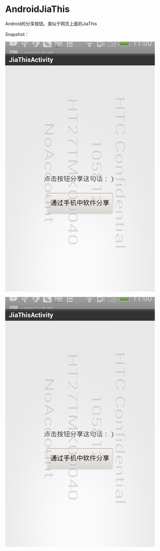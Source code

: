 AndroidJiaThis
==============

Android的分享按钮。类似于网页上面的JiaThis

Snapshot：

![snapshot](https://github.com/bullda/AndroidJiaThis/raw/master/snapshot/001.png)

![snapshot](https://github.com/bullda/AndroidJiaThis/raw/master/snapshot/001.png)
